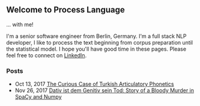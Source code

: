 ## Welcome to Process Language

... with me! 

I'm a senior software engineer from Berlin, Germany. I'm a full stack NLP developer, I like to process the text beginning from corpus preparation until the statistical model. 
I hope you'll have good time in these pages.
Please feel free to connect on [LinkedIn](https://www.linkedin.com/in/duygu-altinok-4021389a).


### Posts

* Oct 13, 2017  [The Curious Case of Turkish Articulatory Phonetics](https://cdn.rawgit.com/DuyguA/DuyguA.github.io/master/TPhone.html)
* Nov 26, 2017 [Dativ ist dem Genitiv sein Tod: Story of a Bloody Murder in SpaCy and Numpy](https://github.com/DuyguA/DuyguA.github.io/blob/master/DativGenitiv.md)

